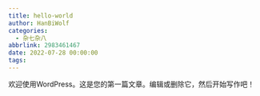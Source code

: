 ```yaml
---
title: hello-world
author: HanBiWolf
categories:
  - 杂七杂八
abbrlink: 2983461467
date: 2022-07-28 00:00:00
tags:
---
```

欢迎使用WordPress。这是您的第一篇文章。编辑或删除它，然后开始写作吧！